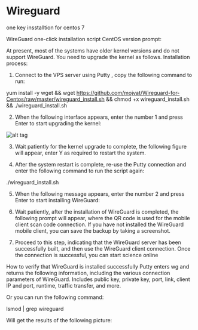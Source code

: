 # Wireguard
one key insstalltion for centos 7

WireGuard one-click installation script CentOS version
prompt:

At present, most of the systems have older kernel versions and do not support WireGuard. You need to upgrade the kernel as follows.
Installation process:

1. Connect to the VPS server using Putty , copy the following command to run:

yum install -y wget && wget https://github.com/mojvat/Wireguard-for-Centos/raw/master/wireguard_install.sh && chmod +x wireguard_install.sh && ./wireguard_install.sh
 

2. When the following interface appears, enter the number 1 and press Enter to start upgrading the kernel:

![alt tag](https://github.com/mojvat/Wireguard-for-Centos/blob/master/p1.jpg?raw=true)

 

3. Wait patiently for the kernel upgrade to complete, the following figure will appear, enter Y as required to restart the system.



 

4. After the system restart is complete, re-use the Putty connection and enter the following command to run the script again:

./wireguard_install.sh

 

5. When the following message appears, enter the number 2 and press Enter to start installing WireGuard:



 

6. Wait patiently, after the installation of WireGuard is completed, the following prompt will appear, where the QR code is used for the mobile client scan code connection. If you have not installed the WireGuard mobile client, you can save the backup by taking a screenshot.



 

7. Proceed to this step, indicating that the WireGuard server has been successfully built, and then use the WireGuard client connection. Once the connection is successful, you can start science online


How to verify that WireGuard is installed successfully
Putty enters wg and returns the following information, including the various connection parameters of WireGuard. Includes public key, private key, port, link, client IP and port, runtime, traffic transfer, and more.



 

Or you can run the following command:

lsmod | grep wireguard

Will get the results of the following picture:


